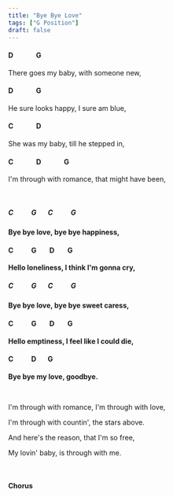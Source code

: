 ```yaml
---
title: "Bye Bye Love"
tags: ["G Position"]
draft: false
---
```


####                D &nbsp;&nbsp;&nbsp;&nbsp;&nbsp;&nbsp;&nbsp;&nbsp;&nbsp;&nbsp;&nbsp;&nbsp; G
There goes my baby, with someone new,
####                D &nbsp;&nbsp;&nbsp;&nbsp;&nbsp;&nbsp;&nbsp;&nbsp;&nbsp;&nbsp;&nbsp;&nbsp; G
He sure looks happy, I sure am blue,
####                C &nbsp;&nbsp;&nbsp;&nbsp;&nbsp;&nbsp;&nbsp;&nbsp;&nbsp;&nbsp;&nbsp;&nbsp; D
She was my baby, till he stepped in,
####                C &nbsp;&nbsp;&nbsp;&nbsp;&nbsp;&nbsp;&nbsp;&nbsp;&nbsp;&nbsp;&nbsp;&nbsp; D &nbsp;&nbsp;&nbsp;&nbsp;&nbsp;&nbsp;&nbsp;&nbsp;&nbsp;&nbsp;&nbsp;&nbsp; G
I'm through with romance, that might have been,

<br>

##### C &nbsp;&nbsp;&nbsp;&nbsp;&nbsp;&nbsp;&nbsp;&nbsp;&nbsp; G &nbsp;&nbsp;&nbsp;&nbsp;&nbsp; C &nbsp;&nbsp;&nbsp;&nbsp;&nbsp;&nbsp;&nbsp;&nbsp;&nbsp; G
**Bye bye love, bye bye happiness,**
#### C &nbsp;&nbsp;&nbsp;&nbsp;&nbsp;&nbsp;&nbsp;&nbsp;&nbsp; G &nbsp;&nbsp;&nbsp;&nbsp;&nbsp;&nbsp; D &nbsp;&nbsp;&nbsp;&nbsp;&nbsp;&nbsp; G
**Hello loneliness, I think I'm gonna cry,**
##### C &nbsp;&nbsp;&nbsp;&nbsp;&nbsp;&nbsp;&nbsp;&nbsp;&nbsp; G &nbsp;&nbsp;&nbsp;&nbsp;&nbsp; C &nbsp;&nbsp;&nbsp;&nbsp;&nbsp;&nbsp;&nbsp;&nbsp;&nbsp; G
**Bye bye love, bye bye sweet caress,**
#### C &nbsp;&nbsp;&nbsp;&nbsp;&nbsp;&nbsp;&nbsp;&nbsp;&nbsp; G &nbsp;&nbsp;&nbsp;&nbsp;&nbsp;&nbsp; D &nbsp;&nbsp;&nbsp;&nbsp;&nbsp;&nbsp; G
**Hello emptiness, I feel like I could die,**
#### C &nbsp;&nbsp;&nbsp;&nbsp;&nbsp;&nbsp;&nbsp;&nbsp;&nbsp; D &nbsp;&nbsp;&nbsp;&nbsp;&nbsp; G</pre>
**Bye bye my love, goodbye.**

<br>

I'm through with romance, I'm through with love,

I'm through with countin', the stars above.

And here's the reason, that I'm so free,

My lovin' baby, is through with me.

<br>

#### Chorus
